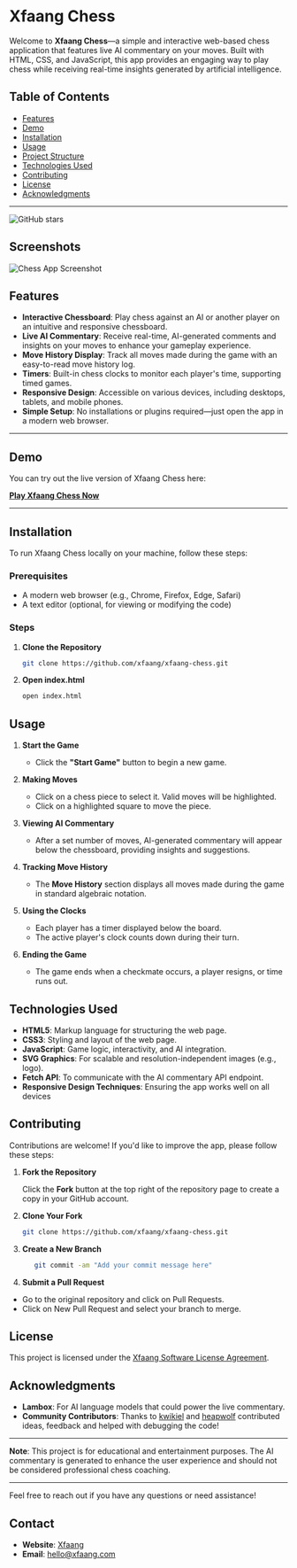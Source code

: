 # Xfaang Chess

Welcome to **Xfaang Chess**—a simple and interactive web-based chess application that features live AI commentary on your moves. Built with HTML, CSS, and JavaScript, this app provides an engaging way to play chess while receiving real-time insights generated by artificial intelligence.

## Table of Contents

- [Features](#features)
- [Demo](#demo)
- [Installation](#installation)
- [Usage](#usage)
- [Project Structure](#project-structure)
- [Technologies Used](#technologies-used)
- [Contributing](#contributing)
- [License](#license)
- [Acknowledgments](#acknowledgments)

---

![GitHub stars](https://img.shields.io/github/stars/xfaang/xfaang-chess.svg)

## Screenshots
 
![Chess App Screenshot](https://xfaang-assets.s3.eu-west-3.amazonaws.com/hackathon/xfaang-chess/chess-xfaang-com.png)

## Features

- **Interactive Chessboard**: Play chess against an AI or another player on an intuitive and responsive chessboard.
- **Live AI Commentary**: Receive real-time, AI-generated comments and insights on your moves to enhance your gameplay experience.
- **Move History Display**: Track all moves made during the game with an easy-to-read move history log.
- **Timers**: Built-in chess clocks to monitor each player's time, supporting timed games.
- **Responsive Design**: Accessible on various devices, including desktops, tablets, and mobile phones.
- **Simple Setup**: No installations or plugins required—just open the app in a modern web browser.

---

## Demo

You can try out the live version of Xfaang Chess here:

[**Play Xfaang Chess Now**](https://chess.xfaang.com)

---

## Installation

To run Xfaang Chess locally on your machine, follow these steps:

### Prerequisites

- A modern web browser (e.g., Chrome, Firefox, Edge, Safari)
- A text editor (optional, for viewing or modifying the code)

### Steps

1. **Clone the Repository**

   ```bash
   git clone https://github.com/xfaang/xfaang-chess.git
   ```
2. **Open index.html**
   ```bash
   open index.html
   ```


## Usage

1. **Start the Game**

   - Click the **"Start Game"** button to begin a new game.

2. **Making Moves**

   - Click on a chess piece to select it. Valid moves will be highlighted.
   - Click on a highlighted square to move the piece.

3. **Viewing AI Commentary**

   - After a set number of moves, AI-generated commentary will appear below the chessboard, providing insights and suggestions.

4. **Tracking Move History**

   - The **Move History** section displays all moves made during the game in standard algebraic notation.

5. **Using the Clocks**

   - Each player has a timer displayed below the board.
   - The active player's clock counts down during their turn.

6. **Ending the Game**

   - The game ends when a checkmate occurs, a player resigns, or time runs out.

## Technologies Used

- **HTML5**: Markup language for structuring the web page.
- **CSS3**: Styling and layout of the web page.
- **JavaScript**: Game logic, interactivity, and AI integration.
- **SVG Graphics**: For scalable and resolution-independent images (e.g., logo).
- **Fetch API**: To communicate with the AI commentary API endpoint.
- **Responsive Design Techniques**: Ensuring the app works well on all devices

## Contributing

Contributions are welcome! If you'd like to improve the app, please follow these steps:

1. **Fork the Repository**

   Click the **Fork** button at the top right of the repository page to create a copy in your GitHub account.

2. **Clone Your Fork**

   ```bash
   git clone https://github.com/xfaang/xfaang-chess.git
   ```

3. **Create a New Branch**

   ```bash
      git commit -am "Add your commit message here"
   ```

4. **Submit a Pull Request**

- Go to the original repository and click on Pull Requests.
- Click on New Pull Request and select your branch to merge.

## License

This project is licensed under the [Xfaang Software License Agreement](https://github.com/xfaang/xfaang-chess/blob/main/LICENSE).

## Acknowledgments

- **Lambox**: For AI language models that could power the live commentary.
- **Community Contributors**: Thanks to [kwikiel](https://github.com/kwikiel)
and [heapwolf](https://github.com/heapwolf) contributed ideas, feedback and helped with debugging the code!

---

**Note**: This project is for educational and entertainment purposes. The AI commentary is generated to enhance the user experience and should not be considered professional chess coaching.

---

Feel free to reach out if you have any questions or need assistance!

## Contact
 
- **Website**: [Xfaang](https://xfaang.com)
- **Email**: [hello@xfaang.com](mailto:hello@xfaang.com)